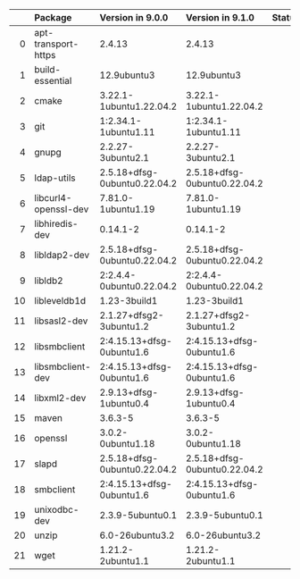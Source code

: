 <!-- markdown-link-check-disable -->

|    | Package              | Version in 9.0.0             | Version in 9.1.0             | Status   |
|---:|:---------------------|:-----------------------------|:-----------------------------|:---------|
|  0 | apt-transport-https  | 2.4.13                       | 2.4.13                       |          |
|  1 | build-essential      | 12.9ubuntu3                  | 12.9ubuntu3                  |          |
|  2 | cmake                | 3.22.1-1ubuntu1.22.04.2      | 3.22.1-1ubuntu1.22.04.2      |          |
|  3 | git                  | 1:2.34.1-1ubuntu1.11         | 1:2.34.1-1ubuntu1.11         |          |
|  4 | gnupg                | 2.2.27-3ubuntu2.1            | 2.2.27-3ubuntu2.1            |          |
|  5 | ldap-utils           | 2.5.18+dfsg-0ubuntu0.22.04.2 | 2.5.18+dfsg-0ubuntu0.22.04.2 |          |
|  6 | libcurl4-openssl-dev | 7.81.0-1ubuntu1.19           | 7.81.0-1ubuntu1.19           |          |
|  7 | libhiredis-dev       | 0.14.1-2                     | 0.14.1-2                     |          |
|  8 | libldap2-dev         | 2.5.18+dfsg-0ubuntu0.22.04.2 | 2.5.18+dfsg-0ubuntu0.22.04.2 |          |
|  9 | libldb2              | 2:2.4.4-0ubuntu0.22.04.2     | 2:2.4.4-0ubuntu0.22.04.2     |          |
| 10 | libleveldb1d         | 1.23-3build1                 | 1.23-3build1                 |          |
| 11 | libsasl2-dev         | 2.1.27+dfsg2-3ubuntu1.2      | 2.1.27+dfsg2-3ubuntu1.2      |          |
| 12 | libsmbclient         | 2:4.15.13+dfsg-0ubuntu1.6    | 2:4.15.13+dfsg-0ubuntu1.6    |          |
| 13 | libsmbclient-dev     | 2:4.15.13+dfsg-0ubuntu1.6    | 2:4.15.13+dfsg-0ubuntu1.6    |          |
| 14 | libxml2-dev          | 2.9.13+dfsg-1ubuntu0.4       | 2.9.13+dfsg-1ubuntu0.4       |          |
| 15 | maven                | 3.6.3-5                      | 3.6.3-5                      |          |
| 16 | openssl              | 3.0.2-0ubuntu1.18            | 3.0.2-0ubuntu1.18            |          |
| 17 | slapd                | 2.5.18+dfsg-0ubuntu0.22.04.2 | 2.5.18+dfsg-0ubuntu0.22.04.2 |          |
| 18 | smbclient            | 2:4.15.13+dfsg-0ubuntu1.6    | 2:4.15.13+dfsg-0ubuntu1.6    |          |
| 19 | unixodbc-dev         | 2.3.9-5ubuntu0.1             | 2.3.9-5ubuntu0.1             |          |
| 20 | unzip                | 6.0-26ubuntu3.2              | 6.0-26ubuntu3.2              |          |
| 21 | wget                 | 1.21.2-2ubuntu1.1            | 1.21.2-2ubuntu1.1            |          |